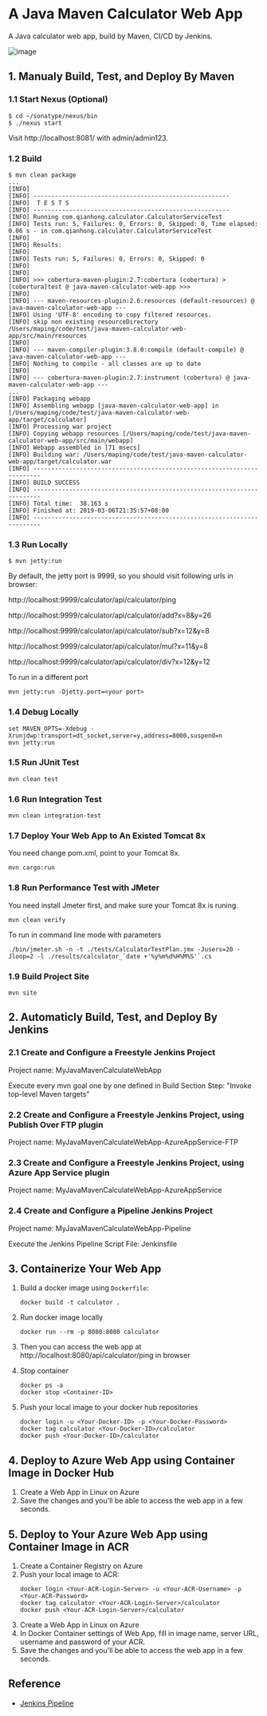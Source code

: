 # A Java Maven Calculator Web App
A Java calculator web app, build by Maven, CI/CD by Jenkins.

![image](https://github.com/maping/java-maven-calculator-web-app/raw/master/realworld-pipeline-flow.png)

## 1. Manualy Build, Test, and Deploy By Maven

### 1.1 Start Nexus (Optional)
```console
$ cd ~/sonatype/nexus/bin
$ ./nexus start 
```
Visit http://localhost:8081/ with admin/admin123.

### 1.2 Build
```console
$ mvn clean package
...
[INFO] 
[INFO] -------------------------------------------------------
[INFO]  T E S T S
[INFO] -------------------------------------------------------
[INFO] Running com.qianhong.calculator.CalculatorServiceTest
[INFO] Tests run: 5, Failures: 0, Errors: 0, Skipped: 0, Time elapsed: 0.06 s - in com.qianhong.calculator.CalculatorServiceTest
[INFO] 
[INFO] Results:
[INFO] 
[INFO] Tests run: 5, Failures: 0, Errors: 0, Skipped: 0
[INFO] 
[INFO] 
[INFO] >>> cobertura-maven-plugin:2.7:cobertura (cobertura) > [cobertura]test @ java-maven-calculator-web-app >>>
[INFO] 
[INFO] --- maven-resources-plugin:2.6:resources (default-resources) @ java-maven-calculator-web-app ---
[INFO] Using 'UTF-8' encoding to copy filtered resources.
[INFO] skip non existing resourceDirectory /Users/maping/code/test/java-maven-calculator-web-app/src/main/resources
[INFO] 
[INFO] --- maven-compiler-plugin:3.8.0:compile (default-compile) @ java-maven-calculator-web-app ---
[INFO] Nothing to compile - all classes are up to date
[INFO] 
[INFO] --- cobertura-maven-plugin:2.7:instrument (cobertura) @ java-maven-calculator-web-app ---
...
[INFO] Packaging webapp
[INFO] Assembling webapp [java-maven-calculator-web-app] in [/Users/maping/code/test/java-maven-calculator-web-app/target/calculator]
[INFO] Processing war project
[INFO] Copying webapp resources [/Users/maping/code/test/java-maven-calculator-web-app/src/main/webapp]
[INFO] Webapp assembled in [71 msecs]
[INFO] Building war: /Users/maping/code/test/java-maven-calculator-web-app/target/calculator.war
[INFO] ------------------------------------------------------------------------
[INFO] BUILD SUCCESS
[INFO] ------------------------------------------------------------------------
[INFO] Total time:  38.163 s
[INFO] Finished at: 2019-03-06T21:35:57+08:00
[INFO] ------------------------------------------------------------------------
```

### 1.3  Run Locally
```console
$ mvn jetty:run
```
By default, the jetty port is 9999, so you should visit following urls in browser:

http://localhost:9999/calculator/api/calculator/ping

http://localhost:9999/calculator/api/calculator/add?x=8&y=26

http://localhost:9999/calculator/api/calculator/sub?x=12&y=8

http://localhost:9999/calculator/api/calculator/mul?x=11&y=8

http://localhost:9999/calculator/api/calculator/div?x=12&y=12

To run in a different port
```shell
mvn jetty:run -Djetty.port=<your port>
```
### 1.4 Debug Locally
```shell
set MAVEN_OPTS=-Xdebug -Xrunjdwp:transport=dt_socket,server=y,address=8000,suspend=n
mvn jetty:run
```
### 1.5 Run JUnit Test
```shell
mvn clean test
```
### 1.6 Run Integration Test
```shell
mvn clean integration-test
```
### 1.7 Deploy Your Web App to An Existed Tomcat 8x
You need change pom.xml, point to your Tomcat 8x.
```shell
mvn cargo:run
```
### 1.8 Run Performance Test with JMeter
You need install Jmeter first, and make sure your Tomcat 8x is runing.
```shell
mvn clean verify
```
To run in command line mode with parameters
```shell
./bin/jmeter.sh -n -t ./tests/CalculatorTestPlan.jmx -Jusers=20 -Jloop=2 -l ./results/calculator_`date +'%y%m%d%H%M%S'`.cs
```
### 1.9 Build Project Site
```shell
mvn site
```
## 2. Automaticly Build, Test, and Deploy By Jenkins

### 2.1 Create and Configure a Freestyle Jenkins Project
Project name: MyJavaMavenCalculateWebApp

Execute every mvn goal one by one defined in Build Section Step: "Invoke top-level Maven targets"
### 2.2 Create and Configure a Freestyle Jenkins Project, using Publish Over FTP plugin
Project name: MyJavaMavenCalculateWebApp-AzureAppService-FTP
### 2.3 Create and Configure a Freestyle Jenkins Project, using Azure App Service plugin
Project name: MyJavaMavenCalculateWebApp-AzureAppService
### 2.4 Create and Configure a Pipeline Jenkins Project
Project name: MyJavaMavenCalculateWebApp-Pipeline

Execute the Jenkins Pipeline Script File: Jenkinsfile

## 3. Containerize Your Web App
1. Build a docker image using `Dockerfile`:
   ```
   docker build -t calculator .
   ```
2. Run docker image locally
   ```
   docker run --rm -p 8080:8080 calculator
   ```
3. Then you can access the web app at http://localhost:8080/api/calculator/ping in browser

4. Stop container
   ```
   docker ps -a
   docker stop <Container-ID>
   ```
5. Push your local image to your docker hub repositories
   ```
   docker login -u <Your-Docker-ID> -p <Your-Docker-Password>
   docker tag calculator <Your-Docker-ID>/calculator
   docker push <Your-Docker-ID>/calculator
   ```
## 4. Deploy to Azure Web App using Container Image in Docker Hub
1. Create a Web App in Linux on Azure
2. Save the changes and you'll be able to access the web app in a few seconds.

## 5. Deploy to Your Azure Web App using Container Image in ACR
1. Create a Container Registry on Azure
2. Push your local image to ACR:
   ```
   docker login <Your-ACR-Login-Server> -u <Your-ACR-Username> -p <Your-ACR-Password>
   docker tag calculator <Your-ACR-Login-Server>/calculator
   docker push <Your-ACR-Login-Server>/calculator
   ```
3. Create a Web App in Linux on Azure
4. In Docker Container settings of Web App, fill in image name, server URL, username and password of your ACR.
5. Save the changes and you'll be able to access the web app in a few seconds.

## Reference
- [Jenkins Pipeline](https://jenkins.io/doc/book/pipeline/)


